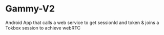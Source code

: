 # Gammy-V2
Android App that calls a web service to get sessionId and token &amp; joins a Tokbox session to achieve webRTC
